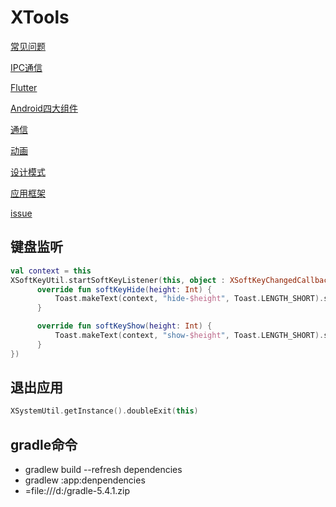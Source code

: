 # XTools
[常见问题](https://github.com/dannycx/XTools/blob/main/QUESTION.md)

[IPC通信](https://github.com/dannycx/XTools/blob/main/notes/IPC.md)

[Flutter](https://github.com/dannycx/XTools/blob/main/notes/flutter/flutter.md)

[Android四大组件](https://github.com/dannycx/XTools/blob/main/notes/component/component.md)

[通信](https://github.com/dannycx/XTools/blob/main/notes/communication/communication.md)

[动画](https://github.com/dannycx/XTools/blob/main/notes/Animation.md)

[设计模式](https://github.com/dannycx/XTools/blob/main/design/design.md)

[应用框架](https://github.com/dannycx/XTools/blob/main/frame/frame.md)

[issue](https://github.com/dannycx/XTools/blob/main/notes/issue.md)

## 键盘监听
```kotlin
val context = this
XSoftKeyUtil.startSoftKeyListener(this, object : XSoftKeyChangedCallback {
      override fun softKeyHide(height: Int) {
          Toast.makeText(context, "hide-$height", Toast.LENGTH_SHORT).show()
      }

      override fun softKeyShow(height: Int) {
          Toast.makeText(context, "show-$height", Toast.LENGTH_SHORT).show()
      }
})
```

## 退出应用
```kotlin
XSystemUtil.getInstance().doubleExit(this)
```

## gradle命令
* gradlew build --refresh dependencies
* gradlew :app:denpendencies
* =file:///d:/gradle-5.4.1.zip

